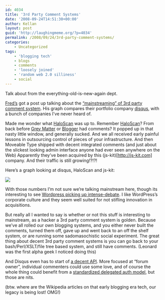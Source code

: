 ```yaml
---
id: 4034
title: '3rd Party Comment Systems'
date: '2008-09-24T14:51:30+00:00'
author: Kellan
layout: post
guid: 'http://laughingmeme.org/?p=4034'
permalink: /2008/09/24/3rd-party-comment-systems/
categories:
    - Uncategorized
tags:
    - 'blogging tech'
    - blogs
    - comments
    - 'loosely joined'
    - 'random web 2.0 silliness'
    - social
---
```


Talk about from the everything-old-is-new-again dept.

[Fred’s](http://www.avc.com/) got a post up talking about the [“mainstreaming” of 3rd party comment system](http://www.avc.com/a\_vc/2008/09/third-party-com.html). His graph compares their portfolio company [disqus](http://disqus.com/docs/api/), with a bunch of companies I’ve never heard of.

Made me wonder what [HaloScan](http://www.haloscan.com/) was up to. Remember [HaloScan](http://www.haloscan.com/)? From back before [Grey Matter](http://web.petefinnigan.com/greymatter.htm) or [Blogger](http://blogger.com) had comments? It popped up in that nasty little window, and generally sucked. And we all received early painful lessons in outsourcing control of pieces of your infrastructure. And then Moveable Type shipped with decent integrated comments (and just about the slickest looking admin interface anyone had ever seen anywhere on the Web) Apparently they’ve been acquired by this (js-kit)[http://js-kit.com] company. And their traffic is still growing!?!?!

Here’s a graph looking at disqus, HaloScan and js-kit:

[![](http://grapher.compete.com/haloscan.com+disqus.com+js-kit.com_uv_460.png)](http://grapher.compete.com/haloscan.com+disqus.com+js-kit.com?metric=uv)

With those numbers I’m not sure we’re talking mainstream here, though its interesting to see [Wordpress picking up intense-debate](http://en.blog.wordpress.com/2008/09/23/automattic-acquires-intense-debate/). I like WordPress’s corporate culture and they seem well suited for not stifling innovation in acquisitions.

But really all I wanted to say is whether or not this stuff is interesting to mainstream, as a hacker a 3rd party comment system is golden. Because we’ve all rolled our own blogging systems, and you either never built the comments, turned them off, gave up and went back to an off the shelf system, or are running some sadomasochistic social experiment. The great thing about decent 3rd party comment systems is you can go back to your bash/Perl/XSLT/file tree based system, and still have comments. (Leonard was the first alpha geek I noticed doing this)

And Disqus even has to start of [a decent API](http://disqus.com/docs/api/). More focused at “forum owner”, individual commenters could use some love, and of course the whole thing could benefit from a [standardized delegated auth model](http://oauth.net), but those are nits.

(btw. where are the Wikipedia articles on that early blogging era tech, our legacy is being lost! OMG!)
